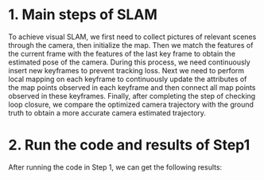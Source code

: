 # 1. Main steps of SLAM
To achieve visual SLAM, we first need to collect pictures of relevant scenes through the camera, then initialize the map. Then we match the features of the current frame with the features of the last key frame to obtain the estimated pose of the camera. During this process, we need continuously insert new keyframes to prevent tracking loss. Next we need to perform local mapping on each keyframe to continuously update the attributes of the map points observed in each keyframe and then connect all map points observed in these keyframes. Finally, after completing the step of checking loop closure, we compare the optimized camera trajectory with the ground truth to obtain a more accurate camera estimated trajectory.
# 2. Run the code and results of Step1
After running the code in Step 1, we can get the following results:
![]()
